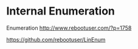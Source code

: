 # Internal Enumeration

Enumeration
http://www.rebootuser.com/?p=1758

https://github.com/rebootuser/LinEnum
